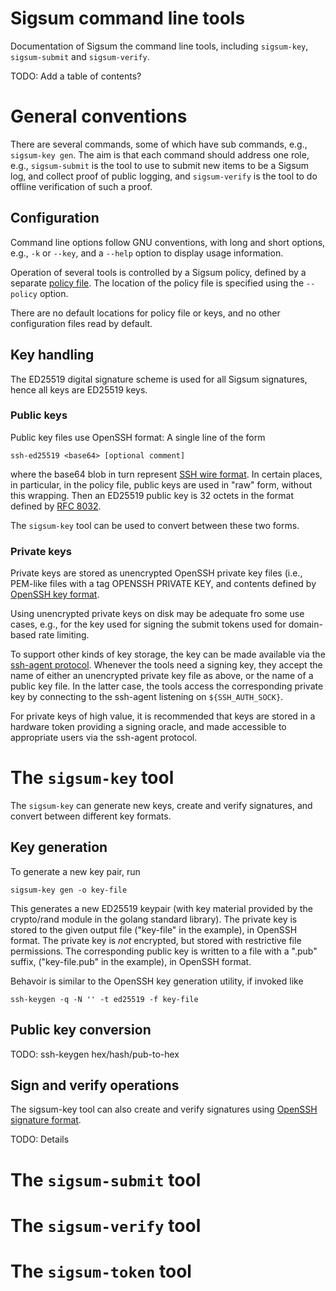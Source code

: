 # Sigsum command line tools

Documentation of Sigsum the command line tools, including `sigsum-key`,
`sigsum-submit` and `sigsum-verify`.

TODO: Add a table of contents?

# General conventions

There are several commands, some of which have sub commands, e.g.,
`sigsum-key gen`. The aim is that each command should address one
role, e.g., `sigsum-submit` is the tool to use to submit new items to
be a Sigsum log, and collect proof of public logging, and
`sigsum-verify` is the tool to do offline verification of such a
proof.

## Configuration

Command line options follow GNU conventions, with long and short
options, e.g., `-k` or `--key`, and a `--help` option to display usage
information.

Operation of several tools is controlled by a Sigsum policy, defined
by a separate [policy file](./policy.md). The location of the policy
file is specified using the `--policy` option. 

There are no default locations for policy file or keys, and no other
configuration files read by default.

## Key handling

The ED25519 digital signature scheme is used for all Sigsum
signatures, hence all keys are ED25519 keys.

### Public keys

Public key files use OpenSSH format: A single line of the form 
```
ssh-ed25519 <base64> [optional comment]
```
where the base64 blob in turn represent [SSH wire
format](https://www.rfc-editor.org/rfc/rfc8709#name-public-key-format).
In certain places, in particular, in the policy file, public keys are used in "raw" form, without this wrapping.
Then an ED25519 public key is 32 octets in the format defined by [RFC
8032](https://www.rfc-editor.org/rfc/rfc8032.html#section-5.1.2).

The `sigsum-key` tool can be used to convert between these two forms.

### Private keys

Private keys are stored as unencrypted OpenSSH private key files
(i.e., PEM-like files with a tag OPENSSH PRIVATE KEY, and contents
defined by [OpenSSH key
format](https://github.com/openssh/openssh-portable/blob/master/PROTOCOL.key).

Using unencrypted private keys on disk may be adequate fro some use
cases, e.g., for the key used for signing the submit tokens used for
domain-based rate limiting.

To support other kinds of key storage, the key can be made available
via the [ssh-agent
protocol](https://datatracker.ietf.org/doc/html/draft-miller-ssh-agent).
Whenever the tools need a signing key, they accept the name of either
an unencrypted private key file as above, or the name of a public key
file. In the latter case, the tools access the corresponding private
key by connecting to the ssh-agent listening on `${SSH_AUTH_SOCK}`.

For private keys of high value, it is recommended that keys are stored
in a hardware token providing a signing oracle, and made accessible
to appropriate users via the ssh-agent protocol.

# The `sigsum-key` tool

The `sigsum-key` can generate new keys, create and verify signatures,
and convert between different key formats.

## Key generation

To generate a new key pair, run
```
sigsum-key gen -o key-file
```
This generates a new ED25519 keypair (with key material provided by
the crypto/rand module in the golang standard library). The private
key is stored to the given output file ("key-file" in the example),
in OpenSSH format. The private key is *not* encrypted, but stored with
restrictive file permissions. The corresponding public key is written
to a file with a ".pub" suffix, ("key-file.pub" in the example), in
OpenSSH format.

Behavoir is similar to the OpenSSH key generation utility, if invoked
like
```
ssh-keygen -q -N '' -t ed25519 -f key-file
```

## Public key conversion

TODO: ssh-keygen hex/hash/pub-to-hex

## Sign and verify operations

The sigsum-key tool can also create and verify signatures using
[OpenSSH signature
format](https://github.com/openssh/openssh-portable/blob/master/PROTOCOL.sshsig).

TODO: Details

# The `sigsum-submit` tool

# The `sigsum-verify` tool

# The `sigsum-token` tool

